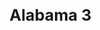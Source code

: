 ---
title: "Alabama 3"
summary: "Alabama 3 are a British band mixing rock, electronic, blues, country, gospel, and spoken word styles, founded in Brixton, London in 1995. In the American deep south during the 1930s, two black men were hung for allegedly raping a white woman. Their case becomes a symbol for miscarriages of justice and they went down in history as the Alabama 2. Over half a century later in South London, the son of a Welsh Mormon preacher meets the offspring of a Glaswegian trades unionist at an underground acid house party and they embark upon the mischievous miscegenation of Hank Williams, gospel and acid house. Expanding in the mid '90s into a Brixton based collective, they called themselves Alabama 3 and continue to be one of the most joyous, righteous, provocative and inspirationally delinquent bands Britain has ever spawned. US releases use the name A3 following legal action on behalf of ."
slug: "alabama-3"
image: "alabama-3.jpg"
apple_music_artist_url: "https://music.apple.com/gb/artist/alabama-3/17579270"
wikipedia_url: "https://en.wikipedia.org/wiki/Alabama_3"
---